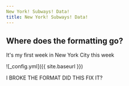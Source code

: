 ```yaml
---
New York! Subways! Data!
title: New York! Subways! Data!
---
```


## Where does the formatting go?

It's my first week in New York City this week

![_config.yml]({{ site.baseurl }})

I BROKE THE FORMAT DID THIS FIX IT?